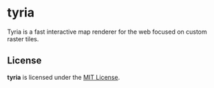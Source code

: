 # tyria
Tyria is a fast interactive map renderer for the web focused on custom raster tiles.

## License
**tyria** is licensed under the [MIT License](LICENSE).

